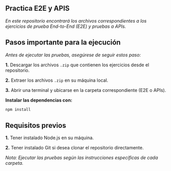 **Practica E2E y APIS** 
---
*En este repositorio encontrará los archivos correspondientes a los ejercicios de prueba End-to-End (E2E) y pruebas a APIs.*

**Pasos importante para la ejecución**
---
*Antes de ejecutar las pruebas, asegúrese de seguir estos paso:*

**1.** Descargar los archivos `.zip` que contienen los ejercicios desde el repositorio.

**2.** Extraer los archivos `.zip` en su máquina local.

**3.** Abrir una terminal y ubicarse en la carpeta correspondiente (E2E o APIs).


**Instalar las dependencias con:**

```bash
npm install
```

**Requisitos previos**
---
**1.** Tener instalado Node.js en su máquina.

**2.** Tener instalado Git si desea clonar el repositorio directamente.

*Nota: Ejecutar las pruebas según las instrucciones específicas de cada carpeta.*
